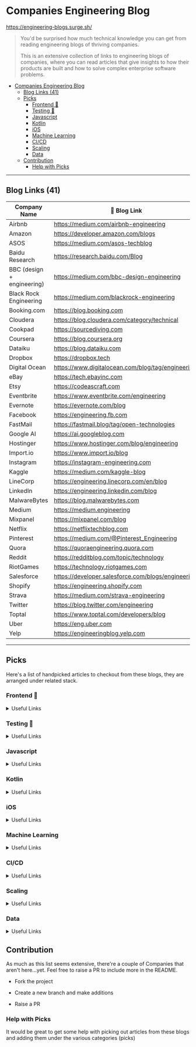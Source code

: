 # Companies Engineering Blog

<https://engineering-blogs.surge.sh/>

> You'd be surprised how much technical knowledge you can get from reading engineering blogs of thriving companies.
>
> This is an extensive collection of links to engineering blogs of companies, where you can read articles that give insights to how their products are built and how to solve complex enterprise software problems.

- [Companies Engineering Blog](#companies-engineering-blog)
  - [Blog Links (41)](#blog-links-41)
  - [Picks](#picks)
    - [Frontend 🎨](#frontend-)
    - [Testing 🧪](#testing-)
    - [Javascript](#javascript)
    - [Kotlin](#kotlin)
    - [iOS](#ios)
    - [Machine Learning](#machine-learning)
    - [CI/CD](#cicd)
    - [Scaling](#scaling)
    - [Data](#data)
  - [Contribution](#contribution)
    - [Help with Picks](#help-with-picks)

----

## Blog Links (41)

| Company Name                   | 🔗 Blog Link                                                    |
| ------------------------------ | --------------------------------------------------------------- |
| Airbnb                         | <https://medium.com/airbnb-engineering>                         |
| Amazon                         | <https://developer.amazon.com/blogs>                            |
| ASOS                           | <https://medium.com/asos-techblog>                              |
| Baidu Research                 | <https://research.baidu.com/Blog>                               |
| BBC (design + engineering)     | <https://medium.com/bbc-design-engineering>                     |
| Black Rock Engineering         | <https://medium.com/blackrock-engineering>                      |
| Booking.com                    | <https://blog.booking.com>                                      |
| Cloudera                       | <https://blog.cloudera.com/category/technical>                  |
| Cookpad                        | <https://sourcediving.com>                                      |
| Coursera                       | <https://blog.coursera.org>                                     |
| Dataiku                        | <https://blog.dataiku.com>                                      |
| Dropbox                        | <https://dropbox.tech>                                          |
| Digital Ocean                  | <https://www.digitalocean.com/blog/tag/engineering/>            |
| eBay                           | <https://tech.ebayinc.com>                                      |
| Etsy                           | <https://codeascraft.com>                                       |
| Eventbrite                     | <https://www.eventbrite.com/engineering>                        |
| Evernote                       | <https://evernote.com/blog>                                     |
| Facebook                       | <https://engineering.fb.com>                                    |
| FastMail                       | <https://fastmail.blog/tag/open-technologies>                   |
| Google AI                      | <https://ai.googleblog.com>                                     |
| Hostinger                      | <https://www.hostinger.com/blog/engineering>                    |
| Import.io                      | <https://www.import.io/blog>                                    |
| Instagram                      | <https://instagram-engineering.com>                             |
| Kaggle                         | <https://medium.com/kaggle-blog>                                |
| LineCorp                       | <https://engineering.linecorp.com/en/blog>                      |
| LinkedIn                       | <https://engineering.linkedin.com/blog>                         |
| MalwareBytes                   | <https://blog.malwarebytes.com>                                 |
| Medium                         | <https://medium.engineering>                                    |
| Mixpanel                       | <https://mixpanel.com/blog>                                     |
| Netflix                        | <https://netflixtechblog.com>                                   |
| Pinterest                      | <https://medium.com/@Pinterest_Engineering>                     |
| Quora                          | <https://quoraengineering.quora.com>                            |
| Reddit                         | <https://redditblog.com/topic/technology>                       |
| RiotGames                      | <https://technology.riotgames.com>                              |
| Salesforce                     | <https://developer.salesforce.com/blogs/engineering>            |
| Shopify                        | <https://engineering.shopify.com>                               |
| Strava                         | <https://medium.com/strava-engineering>                         |
| Twitter                        | <https://blog.twitter.com/engineering>                          |
| Toptal                         | <https://www.toptal.com/developers/blog>                          |
| Uber                           | <https://eng.uber.com>                                          |
| Yelp                           | <https://engineeringblog.yelp.com>                              |

----

## Picks

Here's a list of handpicked articles to checkout from these blogs, they are arranged under related stack.

### Frontend 🎨

<details>
  <summary>Useful Links</summary>

- [Web Styling With React JS](https://engineering.linecorp.com/en/blog/web-styling-with-reactjs/)

</details>

### Testing 🧪

<details>
  <summary>Useful Links</summary>

- [Performance Test in Jenkins](https://engineering.linecorp.com/en/blog/intern-report-a-survey-on-selection-techniques-of-consensus-participants-in-blockchains/)
- [How to Use A/B Testing for Event Promotion](https://blog.dataiku.com/wanna/b-by-the-stats-girls-how-to-use-a/b-testing-for-event-promotion)

</details>

### Javascript

<details>
  <summary>Useful Links</summary>

- [Progressive enhancement as a valuable philosophy in the Age of Javascript](https://sourcediving.com/progressive-enhancement-as-a-valuable-philosophy-in-the-age-of-javascript-aac2e26364d2)

</details>

### Kotlin

<details>
  <summary>Useful Links</summary>

- [Diving into Higher order functions and lambdas in Kotlin](https://sourcediving.com/diving-into-higher-order-functions-and-lambdas-in-kotlin-e07656cdffe1)

</details>

### iOS

<details>
  <summary>Useful Links</summary>

- [Continuous iOS App Delivery](https://sourcediving.com/continuous-ios-app-delivery-1a158f1f3d33)
- [Improving iOS Intangibles with Tactical](https://medium.engineering/improving-ios-intangibles-with-tactical-f744fbff033e)

</details>

### Machine Learning

<details>
  <summary>Useful Links</summary>

- [Optimizing payments with machine learning](https://dropbox.tech/machine-learning/optimizing-payments-with-machine-learning)

</details>

### CI/CD

<details>
  <summary>Useful Links</summary>

- [How eBay Leverages Kubernetes, Helm Charts and Jenkins Pipelines to Deliver High-Quality Software](https://tech.ebayinc.com/engineering/how-ebay-leverages-kubernetes-helm-charts-and-jenkins-pipelines-to-deliver-high-quality-software/)

</details>

### Scaling

<details>
  <summary>Useful Links</summary>

- [Scalability and Load Testing for Valorant](https://technology.riotgames.com/news/scalability-and-load-testing-valorant)

</details>

### Data

<details>
  <summary>Useful Links</summary>

- [A Five-Step Guide for Conducting Exploratory Data Analysis](https://shopify.engineering/conducting-exploratory-data-analysis)

</details>

## Contribution

As much as this list seems extensive, there're a couple of Companies that aren't here...yet.
Feel free to raise a PR to include more in the README.

- Fork the project

- Create a new branch and make additions

- Raise a PR

### Help with Picks

It would be great to get some help with picking out articles from these blogs and adding them under the various categories (picks)
